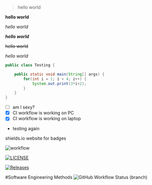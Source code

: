 > hello world
> 
**hello world**

*hello world*

***hello world***

~~hello world~~

_hello world_

```java
public class Testing {

    public static void main(String[] args) {
        for(int i = 1; i < 4; i++) {
            System.out.print(3*i+2);
        }
    }
}
```
- [ ] am I sexy?
- [x] CI workflow is working on PC
- [x] CI workflow is working on laptop
- testing again

shields.io website for badges

![workflow](https://github.com/Tesolite/sem/actions/workflows/main.yml/badge.svg)

[![LICENSE](https://img.shields.io/github/license/Tesolite/sem.svg?style=flat-square)](https://github.com/<github-username>/sem/blob/master/LICENSE)

[![Releases](https://img.shields.io/github/release/Tesolite/sem/all.svg?style=flat-square)](https://github.com/<github-username>/sem/releases)

#Software Engineering Methods
![GitHub Workflow Status (branch)](https://img.shields.io/github/workflow/status/Tesolite/sem/main/develop?style=flat-square)